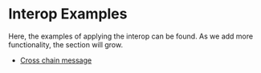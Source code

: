 # Interop Examples

Here, the examples of applying the interop can be found. As we add more functionality, the section will grow.

- [Cross chain message](./cross_chain_message.md)
